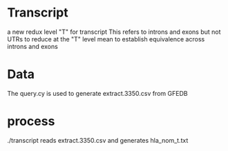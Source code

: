 
# Transcript
 a new redux level "T" for transcript
This refers to introns and exons but not UTRs
to reduce at the "T" level mean to establish equivalence across introns and exons


# Data
The query.cy is used to generate extract.3350.csv from GFEDB


# process
./transcript reads extract.3350.csv and generates hla_nom_t.txt
